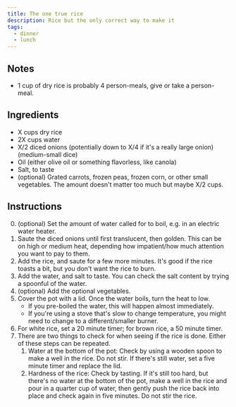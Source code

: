 ```yaml
---
title: The one true rice
description: Rice but the only correct way to make it
tags:
  - dinner
  - lunch
---
```


## Notes

- 1 cup of dry rice is probably 4 person-meals, give or take a person-meal.

## Ingredients

- X cups dry rice
- 2X cups water
- X/2 diced onions (potentially down to X/4 if it's a really large onion) (medium-small dice)
- Oil (either olive oil or something flavorless, like canola)
- Salt, to taste
- (optional) Grated carrots, frozen peas, frozen corn, or other small vegetables. The amount doesn't matter too much but maybe X/2 cups.

## Instructions

0. (optional) Set the amount of water called for to boil, e.g. in an electric water heater.
1. Saute the diced onions until first translucent, then golden. This can be on high or medium heat, depending how impatient/how much attention you want to pay to them.
2. Add the rice, and saute for a few more minutes. It's good if the rice toasts a bit, but you don't want the rice to burn.
3. Add the water, and salt to taste. You can check the salt content by trying a spoonful of the water.
4. (optional) Add the optional vegetables.
5. Cover the pot with a lid. Once the water boils, turn the heat to low.
   - If you pre-boiled the water, this will happen almost immediately.
   - If you're using a stove that's slow to change temperature, you might need to change to a different/smaller burner.
6. For white rice, set a 20 minute timer; for brown rice, a 50 minute timer.
7. There are two things to check for when seeing if the rice is done. Either of these steps can be repeated.
   1. Water at the bottom of the pot: Check by using a wooden spoon to make a well in the rice. Do not stir. If there's still water, set a five minute timer and replace the lid.
   2. Hardness of the rice: Check by tasting. If it's still too hard, but there's no water at the bottom of the pot, make a well in the rice and pour in a quarter cup of water, then gently push the rice back into place and check again in five minutes. Do not stir the rice.
